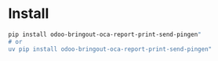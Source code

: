 # Install

```bash
pip install odoo-bringout-oca-report-print-send-pingen"
# or
uv pip install odoo-bringout-oca-report-print-send-pingen"
```
